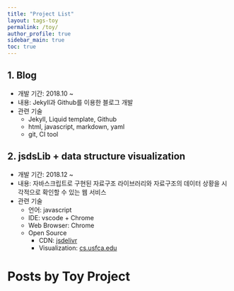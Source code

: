 ```yaml
---
title: "Project List"
layout: tags-toy
permalink: /toy/
author_profile: true
sidebar_main: true
toc: true
---
```


## 1. Blog
- 개발 기간: 2018.10 ~
- 내용: Jekyll과 Github를 이용한 블로그 개발
- 관련 기술
  - Jekyll, Liquid template, Github
  - html, javascript, markdown, yaml
  - git, CI tool

## 2. jsdsLib + data structure visualization
- 개발 기간: 2018.12 ~
- 내용: 자바스크립트로 구현된 자료구조 라이브러리와 자료구조의 데이터 상황을 시각적으로 확인할 수 있는 웹 서비스
- 관련 기술
  - 언어: javascript
  - IDE: vscode + Chrome
  - Web Browser: Chrome
  - Open Source
    - CDN: [jsdelivr](https://www.jsdelivr.com/)
    - Visualization: [cs.usfca.edu](https://www.cs.usfca.edu/~galles/visualization/source.html)


# Posts by Toy Project